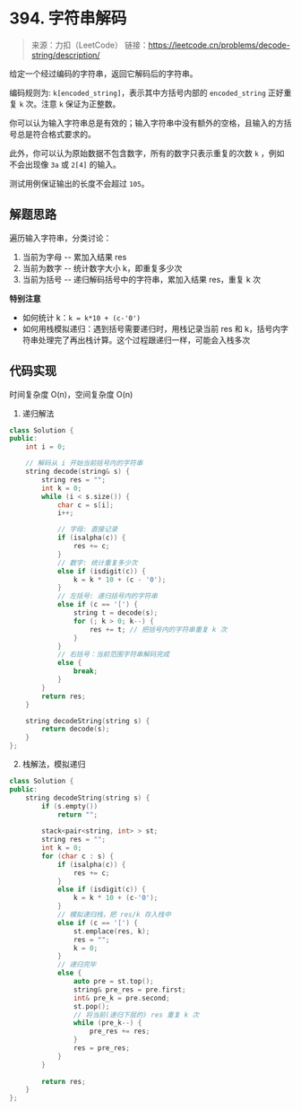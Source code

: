 ﻿# 394. 字符串解码
> 来源：力扣（LeetCode）
链接：https://leetcode.cn/problems/decode-string/description/

给定一个经过编码的字符串，返回它解码后的字符串。

编码规则为: `k[encoded_string]`，表示其中方括号内部的 `encoded_string` 正好重复 `k` 次。注意 `k` 保证为正整数。

你可以认为输入字符串总是有效的；输入字符串中没有额外的空格，且输入的方括号总是符合格式要求的。

此外，你可以认为原始数据不包含数字，所有的数字只表示重复的次数 `k` ，例如不会出现像 `3a` 或 `2[4]` 的输入。

测试用例保证输出的长度不会超过 `105`。

## 解题思路
遍历输入字符串，分类讨论：
1. 当前为字母 -- 累加入结果 res
2. 当前为数字 -- 统计数字大小 k，即重复多少次
3. 当前为括号 -- 递归解码括号中的字符串，累加入结果 res，重复 k 次


**特别注意**
- 如何统计 k：`k = k*10 + (c-'0')`
- 如何用栈模拟递归：遇到括号需要递归时，用栈记录当前 res 和 k，括号内字符串处理完了再出栈计算。这个过程跟递归一样，可能会入栈多次

## 代码实现
时间复杂度 O(n)，空间复杂度 O(n)
1. 递归解法
```cpp
class Solution {
public:
    int i = 0;    

    // 解码从 i 开始当前括号内的字符串
    string decode(string& s) {
        string res = "";
        int k = 0;
        while (i < s.size()) {
            char c = s[i];
            i++;

            // 字母: 直接记录
            if (isalpha(c)) {
                res += c;
            } 
            // 数字: 统计重复多少次
            else if (isdigit(c)) {
                k = k * 10 + (c - '0');
            } 
            // 左括号: 递归括号内的字符串
            else if (c == '[') {
                string t = decode(s);
                for (; k > 0; k--) {
                    res += t; // 把括号内的字符串重复 k 次
                }
            } 
            // 右括号：当前范围字符串解码完成
            else {
                break;
            }
        }
        return res;
    }

    string decodeString(string s) {
        return decode(s);
    }
};
```

2. 栈解法，模拟递归
```cpp
class Solution {
public:
    string decodeString(string s) {
        if (s.empty())
            return "";
        
        stack<pair<string, int> > st;
        string res = "";
        int k = 0;
        for (char c : s) {
            if (isalpha(c)) {
                res += c;
            }
            else if (isdigit(c)) {
                k = k * 10 + (c-'0');
            }
            // 模拟递归栈，把 res/k 存入栈中
            else if (c == '[') {
                st.emplace(res, k);
                res = "";
                k = 0;
            }
            // 递归完毕
            else {
                auto pre = st.top();
                string& pre_res = pre.first;
                int& pre_k = pre.second;
                st.pop();
                // 将当前(递归下层的) res 重复 k 次
                while (pre_k--) {
                    pre_res += res;
                }
                res = pre_res;
            }
        }
        
        return res;
    }
};
```
